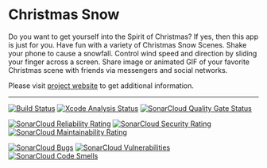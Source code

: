 # Christmas Snow

Do you want to get yourself into the Spirit of Christmas? If yes, then this
app  is  just  for  you.  Have fun with a variety of Christmas Snow Scenes.
Shake  your  phone to cause a snowfall. Control wind speed and direction by
sliding  your  finger  across a screen. Share image or animated GIF of your
favorite Christmas scene with friends via messengers and social networks.

Please  visit  [project  website](https://christmassnow.sourceforge.io/) to
get additional information.

---

[![Build Status](https://github.com/christmas-snow/christmassnow-ios/actions/workflows/build.yml/badge.svg?branch=master)](https://github.com/christmas-snow/christmassnow-ios/actions/workflows/build.yml?query=branch%3Amaster)
[![Xcode Analysis Status](https://github.com/christmas-snow/christmassnow-ios/workflows/Xcode%20Analysis/badge.svg)](https://github.com/christmas-snow/christmassnow-ios/actions?query=workflow%3A%22Xcode%20Analysis%22)
[![SonarCloud Quality Gate Status](https://sonarcloud.io/api/project_badges/measure?project=christmas-snow_christmassnow-ios&metric=alert_status)](https://sonarcloud.io/dashboard?id=christmas-snow_christmassnow-ios)

[![SonarCloud Reliability Rating](https://sonarcloud.io/api/project_badges/measure?project=christmas-snow_christmassnow-ios&metric=reliability_rating)](https://sonarcloud.io/dashboard?id=christmas-snow_christmassnow-ios)
[![SonarCloud Security Rating](https://sonarcloud.io/api/project_badges/measure?project=christmas-snow_christmassnow-ios&metric=security_rating)](https://sonarcloud.io/dashboard?id=christmas-snow_christmassnow-ios)
[![SonarCloud Maintainability Rating](https://sonarcloud.io/api/project_badges/measure?project=christmas-snow_christmassnow-ios&metric=sqale_rating)](https://sonarcloud.io/dashboard?id=christmas-snow_christmassnow-ios)

[![SonarCloud Bugs](https://sonarcloud.io/api/project_badges/measure?project=christmas-snow_christmassnow-ios&metric=bugs)](https://sonarcloud.io/dashboard?id=christmas-snow_christmassnow-ios)
[![SonarCloud Vulnerabilities](https://sonarcloud.io/api/project_badges/measure?project=christmas-snow_christmassnow-ios&metric=vulnerabilities)](https://sonarcloud.io/dashboard?id=christmas-snow_christmassnow-ios)
[![SonarCloud Code Smells](https://sonarcloud.io/api/project_badges/measure?project=christmas-snow_christmassnow-ios&metric=code_smells)](https://sonarcloud.io/dashboard?id=christmas-snow_christmassnow-ios)
